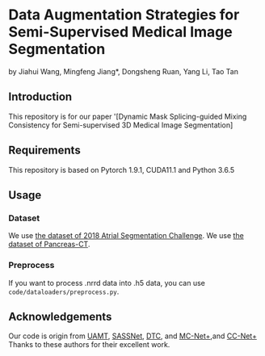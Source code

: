 # Data Augmentation Strategies for Semi-Supervised Medical Image Segmentation
by Jiahui Wang, Mingfeng Jiang*, Dongsheng Ruan, Yang Li, Tao Tan
## Introduction
This repository is for our paper '[Dynamic Mask Splicing-guided Mixing Consistency for Semi-supervised 3D Medical Image Segmentation]
## Requirements
This repository is based on Pytorch 1.9.1, CUDA11.1 and Python 3.6.5
## Usage

### Dataset
We use [the dataset of 2018 Atrial Segmentation Challenge](http://atriaseg2018.cardiacatlas.org/).
We use [the dataset of Pancreas-CT](https://drive.google.com/file/d/1qzFUtkHx-46kFvHE7RAMhjAdo6dmn4iT/view?usp=sharing/).
### Preprocess
If you want to process .nrrd data into .h5 data, you can use `code/dataloaders/preprocess.py`.


## Acknowledgements
Our code is origin from [UAMT](https://github.com/yulequan/UA-MT), [SASSNet](https://github.com/kleinzcy/SASSnet), [DTC](https://github.com/HiLab-git/DTC), and [MC-Net+](https://github.com/ycwu1997/MC-Net),and [CC-Net+](https://github.com/Cuthbert-Huang/CC-Net) Thanks to these authors for their excellent work.
